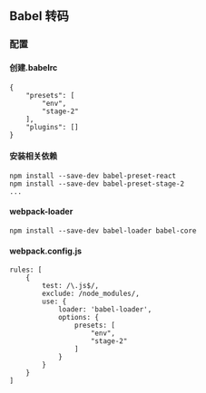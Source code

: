 ## Babel 转码

### 配置

#### 创建.babelrc

```
{
	"presets": [
		"env",
		"stage-2"
	],
	"plugins": []
}
```

#### 安装相关依赖

```
npm install --save-dev babel-preset-react
npm install --save-dev babel-preset-stage-2
...
```

#### webpack-loader

```
npm install --save-dev babel-loader babel-core 
```
#### webpack.config.js

```
rules: [
	{
		test: /\.js$/,
		exclude: /node_modules/,
		use: {
			loader: 'babel-loader',
			options: {
				presets: [
					"env",
					"stage-2"
				]
			}
		}
	}
]
```
